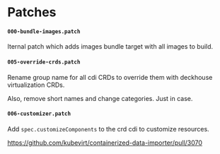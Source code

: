 # Patches

#### `000-bundle-images.patch`

Iternal patch which adds images bundle target with all images to build.

#### `005-override-crds.patch`

Rename group name for all cdi CRDs to override them with deckhouse virtualization CRDs.

Also, remove short names and change categories. Just in case.

#### `006-customizer.patch`

Add `spec.customizeComponents` to the crd cdi to customize resources.

https://github.com/kubevirt/containerized-data-importer/pull/3070